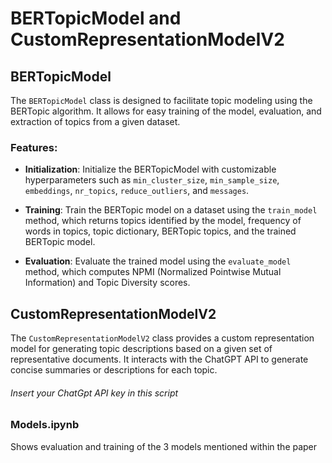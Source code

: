 # BERTopicModel and CustomRepresentationModelV2

## BERTopicModel

The `BERTopicModel` class is designed to facilitate topic modeling using the BERTopic algorithm. It allows for easy training of the model, evaluation, and extraction of topics from a given dataset.

### Features:

- **Initialization**: Initialize the BERTopicModel with customizable hyperparameters such as `min_cluster_size`, `min_sample_size`, `embeddings`, `nr_topics`, `reduce_outliers`, and `messages`.

- **Training**: Train the BERTopic model on a dataset using the `train_model` method, which returns topics identified by the model, frequency of words in topics, topic dictionary, BERTopic topics, and the trained BERTopic model.

- **Evaluation**: Evaluate the trained model using the `evaluate_model` method, which computes NPMI (Normalized Pointwise Mutual Information) and Topic Diversity scores.

## CustomRepresentationModelV2

The `CustomRepresentationModelV2` class provides a custom representation model for generating topic descriptions based on a given set of representative documents. It interacts with the ChatGPT API to generate concise summaries or descriptions for each topic.

###### Insert your ChatGpt API key in this script

### Models.ipynb

Shows evaluation and training of the 3 models mentioned within the paper


